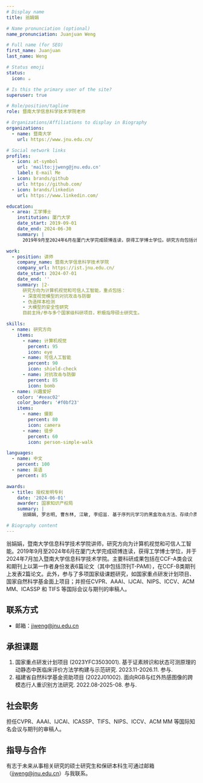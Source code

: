```yaml
---
# Display name
title: 翁娟娟

# Name pronunciation (optional)
name_pronunciation: Juanjuan Weng

# Full name (for SEO)
first_name: Juanjuan
last_name: Weng

# Status emoji
status:
  icon: ☕️

# Is this the primary user of the site?
superuser: true

# Role/position/tagline
role: 暨南大学信息科学技术学院老师

# Organizations/Affiliations to display in Biography
organizations:
  - name: 暨南大学
    url: https://www.jnu.edu.cn/

# Social network links
profiles:
  - icon: at-symbol
    url: 'mailto:jjweng@jnu.edu.cn'
    label: E-mail Me
  - icon: brands/github
    url: https://github.com/
  - icon: brands/linkedin
    url: https://www.linkedin.com/

education:
  - area: 工学博士
    institution: 厦门大学
    date_start: 2019-09-01
    date_end: 2024-06-30
    summary: |
      2019年9月至2024年6月在厦门大学完成硕博连读，获得工学博士学位。研究方向包括计算机视觉与可信人工智能。

work:
  - position: 讲师
    company_name: 暨南大学信息科学技术学院
    company_url: https://ist.jnu.edu.cn/
    date_start: 2024-07-01
    date_end: ''
    summary: |2-
      研究方向为计算机视觉和可信人工智能，重点包括：
      - 深度视觉模型的对抗攻击与防御
      - 伪造样本检测
      - 大模型的安全性研究
      目前主持/参与多个国家级科研项目，积极指导硕士研究生。

skills:
  - name: 研究方向
    items:
      - name: 计算机视觉
        percent: 95
        icon: eye
      - name: 可信人工智能
        percent: 90
        icon: shield-check
      - name: 对抗攻击与防御
        percent: 85
        icon: bomb
  - name: 兴趣爱好
    color: '#eeac02'
    color_border: '#f0bf23'
    items:
      - name: 摄影
        percent: 80
        icon: camera
      - name: 徒步
        percent: 60
        icon: person-simple-walk

languages:
  - name: 中文
    percent: 100
  - name: 英语
    percent: 85

awards:
  - title: 授权发明专利
    date: '2024-06-01'
    awarder: 国家知识产权局
    summary: |
      翁娟娟, 罗志明, 曹东林, 江敏, 李绍滋. 基于序列元学习的黑盒攻击方法、存续介质和电子设备.

# Biography content
---
```

翁娟娟，暨南大学信息科学技术学院讲师，研究方向为计算机视觉和可信人工智能。2019年9月至2024年6月在厦门大学完成硕博连读，获得工学博士学位，并于2024年7月加入暨南大学信息科学技术学院。主要科研成果包括在CCF-A类会议和期刊上以第一作者身份发表6篇论文（其中包括顶刊T-PAMI），在CCF-B类期刊上发表2篇论文。此外，参与了多项国家级课题研究，如国家重点研发计划项目、国家自然科学基金面上项目；并担任CVPR、AAAI、IJCAI、NIPS、ICCV、ACM MM、ICASSP 和 TIFS 等国际会议与期刊的审稿人。

## 联系方式
- 邮箱：jjweng@jnu.edu.cn

## 承担课题
1. 国家重点研发计划项目 (2023YFC3503001). 基于证素辨识和状态可测原理的动静态中医临床评价方法学构建与示范研究. 2023.11-2026.11. 参与.
2. 福建省自然科学基金资助项目 (2022J01002). 面向RGB与红外热感图像的跨模态行人重识别方法研究. 2022.08-2025-08. 参与.

## 社会职务
担任CVPR、AAAI、IJCAI、ICASSP、TIFS、NIPS、ICCV、ACM MM 等国际知名会议与期刊的审稿人。

## 指导与合作
有志于未来从事相关研究的硕士研究生和保研本科生可通过邮箱（jjweng@jnu.edu.cn）与我联系。
